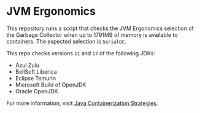 # JVM Ergonomics

This repository runs a script that checks the JVM Ergonomics selection of the Garbage Collector when up to 1791MB of memory is available to containers. The expected selection is `SerialGC`.

This repo checks versions `11` and `17` of the following JDKs:

- Azul Zulu
- BellSoft Liberica
- Eclipse Temurin
- Microsoft Build of OpenJDK
- Oracle OpenJDK

For more information, visit [Java Containerization Strategies](https://docs.microsoft.com/en-us/azure/developer/java/containers/).
